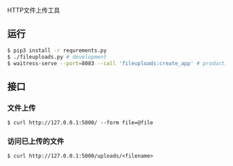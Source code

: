 HTTP文件上传工具

## 运行

```bash
$ pip3 install -r requrements.py
$ ./fileuploads.py # development
$ waitress-serve --port=8083 --call 'fileuploads:create_app' # production
```

## 接口

### 文件上传

```
$ curl http://127.0.0.1:5000/ --form file=@file
```

### 访问已上传的文件

```
$ curl http://127.0.0.1:5000/uploads/<filename>
```
